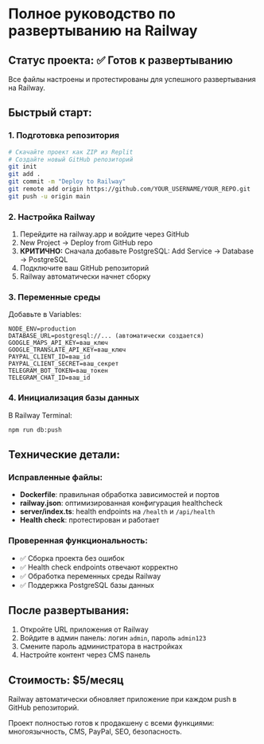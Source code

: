 # Полное руководство по развертыванию на Railway

## Статус проекта: ✅ Готов к развертыванию

Все файлы настроены и протестированы для успешного развертывания на Railway.

## Быстрый старт:

### 1. Подготовка репозитория
```bash
# Скачайте проект как ZIP из Replit
# Создайте новый GitHub репозиторий
git init
git add .
git commit -m "Deploy to Railway"
git remote add origin https://github.com/YOUR_USERNAME/YOUR_REPO.git
git push -u origin main
```

### 2. Настройка Railway
1. Перейдите на railway.app и войдите через GitHub
2. New Project → Deploy from GitHub repo
3. **КРИТИЧНО:** Сначала добавьте PostgreSQL: Add Service → Database → PostgreSQL
4. Подключите ваш GitHub репозиторий
5. Railway автоматически начнет сборку

### 3. Переменные среды
Добавьте в Variables:
```
NODE_ENV=production
DATABASE_URL=postgresql://... (автоматически создается)
GOOGLE_MAPS_API_KEY=ваш_ключ
GOOGLE_TRANSLATE_API_KEY=ваш_ключ
PAYPAL_CLIENT_ID=ваш_id
PAYPAL_CLIENT_SECRET=ваш_секрет
TELEGRAM_BOT_TOKEN=ваш_токен
TELEGRAM_CHAT_ID=ваш_id
```

### 4. Инициализация базы данных
В Railway Terminal:
```bash
npm run db:push
```

## Технические детали:

### Исправленные файлы:
- **Dockerfile**: правильная обработка зависимостей и портов
- **railway.json**: оптимизированная конфигурация healthcheck
- **server/index.ts**: health endpoints на `/health` и `/api/health`
- **Health check**: протестирован и работает

### Проверенная функциональность:
- ✅ Сборка проекта без ошибок
- ✅ Health check endpoints отвечают корректно
- ✅ Обработка переменных среды Railway
- ✅ Поддержка PostgreSQL базы данных

## После развертывания:

1. Откройте URL приложения от Railway
2. Войдите в админ панель: логин `admin`, пароль `admin123`
3. Смените пароль администратора в настройках
4. Настройте контент через CMS панель

## Стоимость: $5/месяц

Railway автоматически обновляет приложение при каждом push в GitHub репозиторий.

Проект полностью готов к продакшену с всеми функциями: многоязычность, CMS, PayPal, SEO, безопасность.